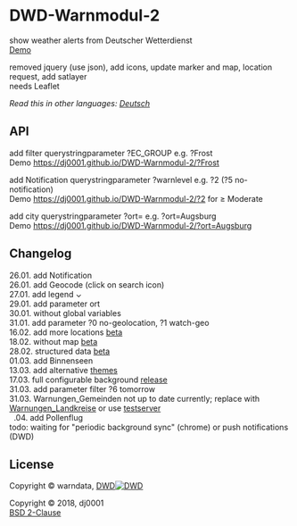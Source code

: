 # DWD-Warnmodul-2
show weather alerts from Deutscher Wetterdienst    
[Demo](https://dj0001.github.io/DWD-Warnmodul-2/)

removed jquery (use json), add icons, update marker and map, location request, add satlayer    
needs Leaflet

*Read this in other languages: [Deutsch](README.de.md)*

## API

add filter querystringparameter ?EC_GROUP e.g. ?Frost    
Demo https://dj0001.github.io/DWD-Warnmodul-2/?Frost    

add Notification querystringparameter ?warnlevel e.g. ?2 (?5 no-notification)    
Demo https://dj0001.github.io/DWD-Warnmodul-2/?2 for ≥ Moderate

add city querystringparameter ?ort=<city> e.g. ?ort=Augsburg    
Demo https://dj0001.github.io/DWD-Warnmodul-2/?ort=Augsburg    

## Changelog
26.01. add Notification    
26.01. add Geocode (click on search icon)    
27.01. add legend ⌄    
29.01. add parameter ort    
30.01. without global variables    
31.01. add parameter ?0 no-geolocation, ?1 watch-geo    
16.02. add more locations [beta](https://dj0001.github.io/DWD/new/index_multi.html)    
18.02. without map [beta](https://dj0001.github.io/DWD/new/index_womap.html?1)    
28.02. structured data [beta](https://search.google.com/structured-data/testing-tool#url=https%3A%2F%2Fdj0001.github.io%2FDWD%2Fnew%2Findex_st.html%3Fort%3DAugsburg)    
01.03. add Binnenseen    
13.03. add alternative [themes](https://github.com/dj0001/DWD/tree/gh-pages/new/themes)    
17.03. full configurable background [release](https://dj0001.github.io/DWD/new/index_txtimg.html)    
31.03. add parameter filter ?6 tomorrow    
31.03. Warnungen_Gemeinden not up to date currently; replace with [Warnungen_Landkreise](https://dj0001.github.io/DWD/new/index_lkr.html?7) or use [testserver](https://dj0001.github.io/DWD/new/index_testserver.html?7)    
&nbsp;&nbsp;.04. add Pollenflug    
todo: waiting for "periodic background sync" (chrome) or push notifications (DWD)

## License
Copyright © warndata, <a href="https://dwd.de/DE/leistungen/webmodul_warnungen/webmodul_warnungen.html">DWD<img src="https://www.dwd.de/SiteGlobals/StyleBundles/Bilder/favicon.ico?__blob=normal" alt="DWD" target="_dwd" /></a>    

Copyright © 2018, dj0001    
[BSD 2-Clause](https://opensource.org/licenses/BSD-2-Clause)

